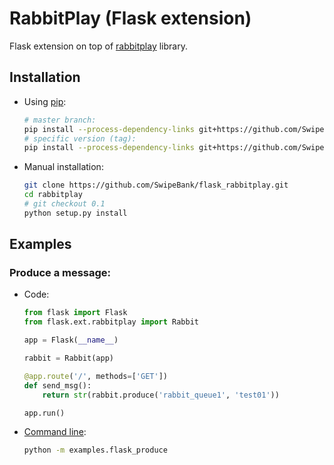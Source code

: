 # RabbitPlay (Flask extension)

Flask extension on top of [rabbitplay](https://github.com/SwipeBank/rabbitplay) library.

## Installation

* Using [pip](https://pip.readthedocs.org/en/stable/):
  ```sh
  # master branch:
  pip install --process-dependency-links git+https://github.com/SwipeBank/flask_rabbitplay.git#egg=flask_rabbitplay
  # specific version (tag):
  pip install --process-dependency-links git+https://github.com/SwipeBank/flask_rabbitplay.git@0.1#egg=flask_rabbitplay-0.1
  ```

* Manual installation:
  ```sh
  git clone https://github.com/SwipeBank/flask_rabbitplay.git
  cd rabbitplay
  # git checkout 0.1
  python setup.py install
  ```

## Examples  

### Produce a message:  
* Code:

  ```py
  from flask import Flask
  from flask.ext.rabbitplay import Rabbit

  app = Flask(__name__)

  rabbit = Rabbit(app)

  @app.route('/', methods=['GET'])
  def send_msg():
      return str(rabbit.produce('rabbit_queue1', 'test01'))

  app.run()
  ```

* [Command line](/examples/flask_produce.py):

  ```sh
  python -m examples.flask_produce
  ```
